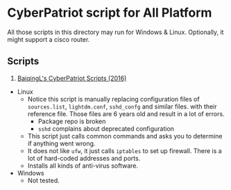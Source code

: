 # CyberPatriot script for All Platform

All those scripts in this directory may run for Windows & Linux. Optionally, it might support a cisco router.

## Scripts

1. [BaiqingL's CyberPatriot Scripts (2016)](https://github.com/BaiqingL/CyberPatriotScripts)

- Linux
  - Notice this script is manually replacing configuration files of
  `sources.list`, `lightdm.conf`, `sshd_confg` and similar files. with their
  reference file. Those files are 6 years old and result in a lot of errors.
    - Package repo is broken
    - `sshd` complains about deprecated configuration
  - This script just calls common commands and asks you to determine if
  anything went wrong.
  - It does not like `ufw`, it just calls `iptables` to set up firewall. There is
    a lot of hard-coded addresses and ports.
  - Installs all kinds of anti-virus software.
- Windows
  - Not tested.

